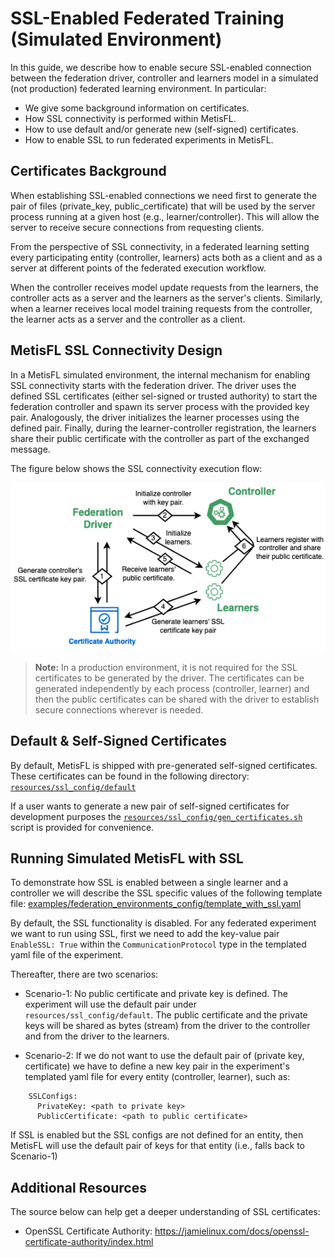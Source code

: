 SSL-Enabled Federated Training (Simulated Environment)
=============================
In this guide, we describe how to enable secure SSL-enabled connection
between the federation driver, controller and learners model
in a simulated (not production) federated learning environment. In particular:

- We give some background information on certificates.
- How SSL connectivity is performed within MetisFL.
- How to use default and/or generate new (self-signed) certificates.
- How to enable SSL to run federated experiments in MetisFL.


Certificates Background
------------
When establishing SSL-enabled connections we need first to generate the
pair of files (private_key, public_certificate) that will be used by the
server process running at a given host (e.g., learner/controller). This
will allow the server to receive secure connections from requesting clients.

From the perspective of SSL connectivity, in a federated learning setting
every participating entity (controller, learners) acts both as a client
and as a server at different points of the federated execution workflow.

When the controller receives model update requests from the learners, the
controller acts as a server and the learners as the server's clients. Similarly,
when a learner receives local model training requests from the controller, the
learner acts as a server and the controller as a client.


MetisFL SSL Connectivity Design
------------
In a MetisFL simulated environment, the internal mechanism for enabling
SSL connectivity starts with the federation driver. The driver uses the
defined SSL certificates (either sel-signed or trusted authority) to start
the federation controller and spawn its server process with the provided
key pair. Analogously, the driver initializes the learner processes using the
defined pair. Finally, during the learner-controller registration, the learners
share their public certificate with the controller as part of the exchanged message.

The figure below shows the SSL connectivity execution flow:

![Establishing SSL Connectivity within MetisFL.](../img/SSL_overview.png "SSL Connectivity.")

> **Note:** In a production environment, it is not required for the SSL certificates 
to be generated by the driver. The certificates can be generated independently by each process
(controller, learner) and then the public certificates can be shared with the driver 
to establish secure connections wherever is needed.


Default & Self-Signed Certificates
------------
By default, MetisFL is shipped with pre-generated self-signed certificates. 
These certificates can be found in the following directory: [`resources/ssl_config/default`](../resources/ssl_config/default)

If a user wants to generate a new pair of self-signed certificates for development purposes
the [`resources/ssl_config/gen_certificates.sh`](../resources/ssl_config/gen_certificates.sh) script is provided for convenience.


Running Simulated MetisFL with SSL
------------
To demonstrate how SSL is enabled between a single learner and a controller we will describe
the SSL specific values of the following template file:
[examples/federation_environments_config/template_with_ssl.yaml](../examples/federation_environments_config/template_with_ssl.yaml)

By default, the SSL functionality is disabled. For any federated experiment we want to run using SSL,
first we need to add the key-value pair `EnableSSL: True` within the `CommunicationProtocol` type
in the templated yaml file of the experiment.

Thereafter, there are two scenarios:

- Scenario-1: No public certificate and private key is defined. The experiment will use the default pair
under `resources/ssl_config/default`. The public certificate and the private keys will be shared
as bytes (stream) from the driver to the controller and from the driver to the learners.

- Scenario-2: If we do not want to use the default pair of (private key, certificate) we have to define
a new key pair in the experiment's templated yaml file for every entity (controller, learner), such as:

```
    SSLConfigs:
      PrivateKey: <path to private key>
      PublicCertificate: <path to public certificate>
```
If SSL is enabled but the SSL configs are not defined for an entity, then MetisFL will use the default
pair of keys for that entity (i.e., falls back to Scenario-1)

Additional Resources
--------------------
The source below can help get a deeper understanding of SSL certificates:

- OpenSSL Certificate Authority: https://jamielinux.com/docs/openssl-certificate-authority/index.html
